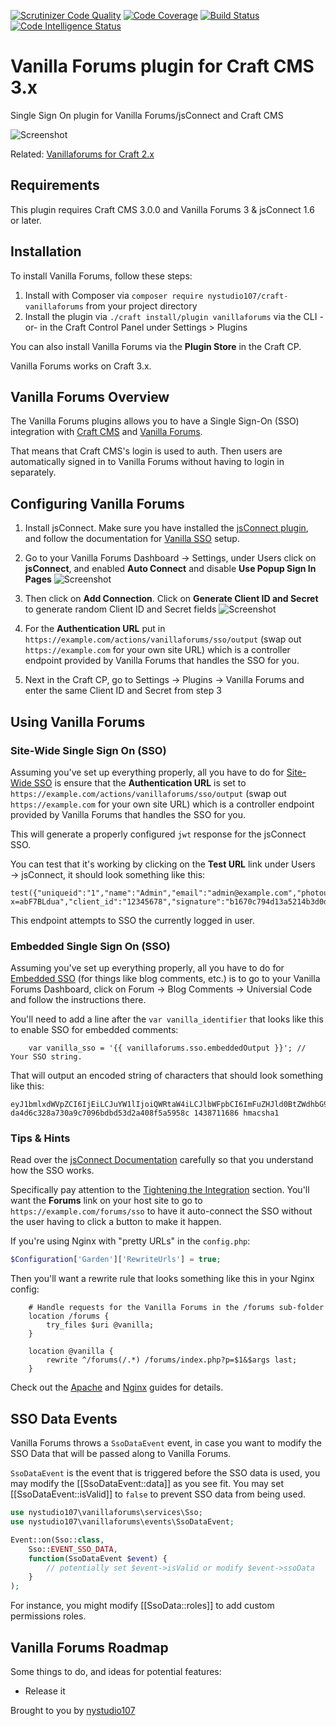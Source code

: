 [![Scrutinizer Code Quality](https://scrutinizer-ci.com/g/nystudio107/craft-vanillaforums/badges/quality-score.png?b=v3)](https://scrutinizer-ci.com/g/nystudio107/craft-vanillaforums/?branch=v3) [![Code Coverage](https://scrutinizer-ci.com/g/nystudio107/craft-vanillaforums/badges/coverage.png?b=v3)](https://scrutinizer-ci.com/g/nystudio107/craft-vanillaforums/?branch=v3) [![Build Status](https://scrutinizer-ci.com/g/nystudio107/craft-vanillaforums/badges/build.png?b=v3)](https://scrutinizer-ci.com/g/nystudio107/craft-vanillaforums/build-status/v3) [![Code Intelligence Status](https://scrutinizer-ci.com/g/nystudio107/craft-vanillaforums/badges/code-intelligence.svg?b=v3)](https://scrutinizer-ci.com/code-intelligence)

# Vanilla Forums plugin for Craft CMS 3.x

Single Sign On plugin for Vanilla Forums/jsConnect and Craft CMS

![Screenshot](./resources/img/plugin-logo.png)

Related: [Vanillaforums for Craft 2.x](https://github.com/nystudio107/vanillaforums)

## Requirements

This plugin requires Craft CMS 3.0.0 and Vanilla Forums 3 & jsConnect 1.6 or later.

## Installation

To install Vanilla Forums, follow these steps:

1. Install with Composer via `composer require nystudio107/craft-vanillaforums` from your project directory
2. Install the plugin via `./craft install/plugin vanillaforums` via the CLI -or- in the Craft Control Panel under Settings > Plugins

You can also install Vanilla Forums via the **Plugin Store** in the Craft CP.

Vanilla Forums works on Craft 3.x.

## Vanilla Forums Overview

The Vanilla Forums plugins allows you to have a Single Sign-On (SSO) integration with [Craft CMS](https://craftcms.com/) and [Vanilla Forums](https://success.vanillaforums.com/kb/articles/157-self-hosting-basics).

That means that Craft CMS's login is used to auth. Then users are automatically signed in to Vanilla Forums without having to login in separately.

## Configuring Vanilla Forums

1. Install jsConnect.  Make sure you have installed the [jsConnect plugin](https://open.vanillaforums.com/addon/jsconnect-plugin), and follow the documentation for [Vanilla SSO](https://success.vanillaforums.com/kb/articles/34-jsconnect) setup.

2. Go to your Vanilla Forums Dashboard &rarr; Settings, under Users click on **jsConnect**, and enabled **Auto Connect** and disable **Use Popup Sign In Pages** ![Screenshot](./resources/screenshots/vanilla-jsconnect.png)

3. Then click on **Add Connection**.  Click on **Generate Client ID and Secret** to generate random Client ID and Secret fields ![Screenshot](./resources/screenshots/vanilla-connection-settings.png)

3. For the **Authentication URL** put in `https://example.com/actions/vanillaforums/sso/output` (swap out `https://example.com` for your own site URL) which is a controller endpoint provided by Vanilla Forums that handles the SSO for you.

3. Next in the Craft CP, go to Settings &rarr; Plugins &rarr; Vanilla Forums and enter the same Client ID and Secret from step 3

## Using Vanilla Forums

### Site-Wide Single Sign On (SSO)

Assuming you've set up everything properly, all you have to do for [Site-Wide SSO](https://success.vanillaforums.com/kb/articles/34-jsconnect#technical-overview) is ensure that the **Authentication URL** is set to `https://example.com/actions/vanillaforums/sso/output` (swap out `https://example.com` for your own site URL) which is a controller endpoint provided by Vanilla Forums that handles the SSO for you.

This will generate a properly configured `jwt` response for the jsConnect SSO.

You can test that it's working by clicking on the **Test URL** link under Users &rarr; jsConnect, it should look something like this:

    test({"uniqueid":"1","name":"Admin","email":"admin@example.com","photourl":"http:\/\/example.com\/cpresources\/userphotos\/admin\/100\/profilepic.jpg?x=abF7BLdua","client_id":"12345678","signature":"b1670c794d13a5214b3d0ddd3d9a2293"})

This endpoint attempts to SSO the currently logged in user.

### Embedded Single Sign On (SSO)

Assuming you've set up everything properly, all you have to do for [Embedded SSO](https://docs.vanillaforums.com/help/sso/jsconnect/#method-2-embedded-sso) (for things like blog comments, etc.) is to go to your Vanilla Forums Dashboard, click on Forum &rarr; Blog Comments &rarr; Universial Code and follow the instructions there.

You'll need to add a line after the `var vanilla_identifier` that looks like this to enable SSO for embedded comments:
```twig
    var vanilla_sso = '{{ vanillaforums.sso.embeddedOutput }}'; // Your SSO string.
```

That will output an encoded string of characters that should look something like this:

    eyJ1bmlxdWVpZCI6IjEiLCJuYW1lIjoiQWRtaW4iLCJlbWFpbCI6ImFuZHJld0BtZWdhbG9tYW5pYWMuY29tIiwicGhvdG91cmwiOiJodHRwOlwvXC9UYXN0eVN0YWtlcy5jb21cL2NwcmVzb3VyY2VzXC91c2VycGhvdG9zXC9hbmRyZXdAbWVnYWxvbWFuaWFjLmNvbVwvMTAwXC9mcmFua19sZy5qcGc/eD1LTVFrMWl0aDciLCJjbGllbnRfaWQiOiIxODY0MjUyMjMwIn0= da4d6c328a730a9c7096bdbd53d2a408f5a5958c 1438711686 hmacsha1

### Tips & Hints

Read over the [jsConnect Documentation](https://docs.vanillaforums.com/help/sso/jsconnect/) carefully so that you understand how the SSO works.

Specifically pay attention to the [Tightening the Integration](https://docs.vanillaforums.com/help/sso/jsconnect/#tightening-the-integration) section. You'll want the **Forums** link on your host site to go to `https://example.com/forums/sso` to have it auto-connect the SSO without the user having to click a button to make it happen.

If you're using Nginx with "pretty URLs" in the `config.php`:
```php
$Configuration['Garden']['RewriteUrls'] = true;
```

Then you'll want a rewrite rule that looks something like this in your Nginx config:

```
    # Handle requests for the Vanilla Forums in the /forums sub-folder
    location /forums {
        try_files $uri @vanilla;
    }

    location @vanilla {
        rewrite ^/forums(/.*) /forums/index.php?p=$1&$args last;
    }
```

Check out the [Apache](https://docs.vanillaforums.com/developer/backend/server-apache/) and [Nginx](https://docs.vanillaforums.com/developer/backend/server-nginx/) guides for details.

## SSO Data Events

Vanilla Forums throws a `SsoDataEvent` event, in case you want to modify the SSO Data that will be passed along to Vanilla Forums.

`SsoDataEvent` is the event that is triggered before the SSO data is used, you may modify the [[SsoDataEvent::data]] as you see fit. You may set [[SsoDataEvent::isValid]] to `false` to prevent SSO data from being used.

```php
use nystudio107\vanillaforums\services\Sso;
use nystudio107\vanillaforums\events\SsoDataEvent;

Event::on(Sso::class,
    Sso::EVENT_SSO_DATA,
    function(SsoDataEvent $event) {
        // potentially set $event->isValid or modify $event->ssoData
    }
);
```

For instance, you might modify [[SsoData::roles]] to add custom permissions roles.

## Vanilla Forums Roadmap

Some things to do, and ideas for potential features:

* Release it

Brought to you by [nystudio107](https://nystudio107.com/)
